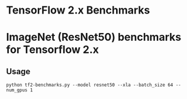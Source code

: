 # TensorFlow 2.x Benchmarks

# ImageNet (ResNet50) benchmarks for Tensorflow 2.x

## Usage

```
python tf2-benchmarks.py --model resnet50 --xla --batch_size 64 --num_gpus 1
```
